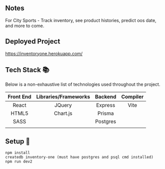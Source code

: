 ## Notes

For City Sports - Track inventory, see product histories, predict oos date, and more to come.

## Deployed Project

https://inventoryone.herokuapp.com/ </br>

## Tech Stack :books:

Below is a non-exhaustive list of technologies used throughout the project.

| Front End | Libraries/Frameworks | Backend  | Compiler |
| :-------: | :------------------: | :------: | :------: |
|   React   |        JQuery        | Express  |   Vite   |
|   HTML5   |       Chart.js       |  Prisma  |          |
|   SASS    |                      | Postgres |          |
|           |                      |          |          |

## Setup :rocket:

```
npm install
createdb inventory-one (must have postgres and psql cmd installed)
npm run dev2
```
